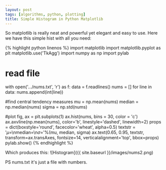 ```yaml
---
layout: post
tags: [algorithms, python, plotting]
title: Simple Histogram in Python Matplotlib
---
```

So matplotlib is really neat and powerful yet elegant and easy to use. 
Here we have this simple hist with all you need:

{% highlight python linenos %}
import matplotlib
import matplotlib.pyplot as plt
matplotlib.use('TkAgg')
import numpy as np
import pylab

# read file
with open('.../nums.txt', 'r') as f:
    data = f.readlines()
    nums = []
    for line in data:
        nums.append(int(line))

#find central tendency measures
mu = np.mean(nums)
median = np.median(nums)
sigma = np.std(nums)

#plot
fig, ax = plt.subplots(1)
ax.hist(nums, bins = 30, color = 'c')
ax.axvline(np.mean(nums), color='b', linestyle='dashed', linewidth=2)
props = dict(boxstyle='round', facecolor='wheat', alpha=0.5)
textstr = '$\mu=%.2f$\n$\mathrm{median}=%.2f$\n$\sigma=%.2f$'%(mu, median, sigma)
ax.text(0.65, 0.95, textstr, transform=ax.transAxes, fontsize=14,
        verticalalignment='top', bbox=props)
pylab.show()
{% endhighlight %}

Which produces this:
![Histogram]({{ site.baseurl }}/images/nums2.png)

PS nums.txt it's just a file with numbers.
